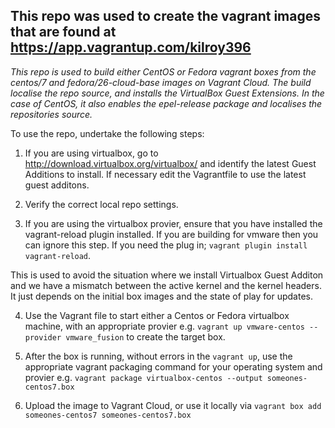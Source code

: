 ## This repo was used to create the vagrant images that are found at https://app.vagrantup.com/kilroy396

*This repo is used to build either CentOS or Fedora vagrant boxes from the centos/7 and fedora/26-cloud-base images on Vagrant Cloud.  The build localise the repo source, and installs the VirtualBox Guest Extensions.  In the case of CentOS, it also enables the epel-release package and localises the repositories source.*

To use the repo, undertake the following steps:
1. If you are using virtualbox, go to http://download.virtualbox.org/virtualbox/ and identify the latest Guest Additions to install.  If necessary edit the Vagrantfile to use the latest guest additons.

2. Verify the correct local repo settings.

3. If you are using the virtualbox provier, ensure that you have installed the vagrant-reload plugin installed.   If you are building for vmware then you can ignore this step.  If you need the plug in; `vagrant plugin install vagrant-reload`.

This is used to avoid the situation where we install Virtualbox Guest Additon and we have a mismatch between the active kernel and the kernel headers.  It just depends on the initial box images and the state of play for updates.

4. Use the Vagrant file to start either a Centos or Fedora virtualbox machine, with an appropriate provier e.g. `vagrant up vmware-centos --provider vmware_fusion` to create the target box.

6. After the box is running, without errors in the `vagrant up`, use the appropriate vagrant packaging command for your operating system and provier e.g. `vagrant package virtualbox-centos --output someones-centos7.box`

7. Upload the image to Vagrant Cloud, or use it locally via `vagrant box add someones-centos7 someones-centos7.box`
